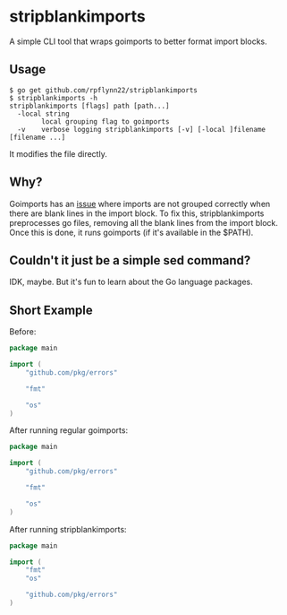 # stripblankimports

A simple CLI tool that wraps goimports to better format import blocks.

## Usage

```
$ go get github.com/rpflynn22/stripblankimports
$ stripblankimports -h
stripblankimports [flags] path [path...]
  -local string
        local grouping flag to goimports
  -v    verbose logging stripblankimports [-v] [-local ]filename [filename ...]
```

It modifies the file directly.

## Why?

Goimports has an [issue](https://github.com/golang/go/issues/20818) where
imports are not grouped correctly when there are blank lines in the import
block. To fix this, stripblankimports preprocesses go files, removing all the
blank lines from the import block. Once this is done, it runs goimports (if it's
available in the $PATH).

## Couldn't it just be a simple sed command?

IDK, maybe. But it's fun to learn about the Go language packages.

## Short Example

Before:

```go
package main

import (
	"github.com/pkg/errors"

	"fmt"

	"os"
)
```

After running regular goimports:
```go
package main

import (
	"github.com/pkg/errors"

	"fmt"

	"os"
)
```

After running stripblankimports:

```go
package main

import (
	"fmt"
	"os"

	"github.com/pkg/errors"
)
```

